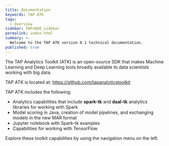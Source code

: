 ```yaml
---
title: Documentation
keywords: TAP ATK
tags:
  - Overview
sidebar: TAPv080_sidebar
permalink: index.html
summary: >-
  Welcome to the TAP ATK version 0.1 technical documentation.
published: true
---
```


<!-- home page content -->

The TAP Analytics Toolkit (ATK) is an open-source SDK that makes Machine Learning and Deep Learning tools broadly available to data scientists working with big data.

TAP ATK is located at: https://github.com/tapanalyticstoolkit

TAP ATK includes the following:

- Analytics capabilities that include **spark-tk** and **daal-tk** analytics libraries for working with Spark
- Model scoring in Java, creation of model pipelines, and exchanging models in the new MAR format
- Jupyter notebook with Spark-tk examples
- Capabilities for working with TensorFlow

Explore these toolkit capabilities by using the navigation menu on the left.

